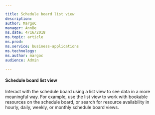 ```yaml
---

title: Schedule board list view
description: 
author: MargoC
manager: AnnBe
ms.date: 4/16/2018
ms.topic: article
ms.prod: 
ms.service: business-applications
ms.technology: 
ms.author: margoc
audience: Admin

---
```

#### Schedule board list view



Interact with the schedule board using a list view to see data in a more
meaningful way. For example, use the list view to work with bookable resources
on the schedule board, or search for resource availability in hourly, daily,
weekly, or monthly schedule board views.
